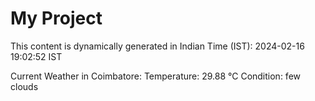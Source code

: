 # My Project

This content is dynamically generated in Indian Time (IST): 2024-02-16 19:02:52 IST


Current Weather in Coimbatore:
Temperature: 29.88 °C
Condition: few clouds
